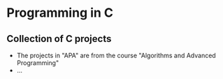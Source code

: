 # Programming in C

## Collection of C projects

* The projects in "APA" are from the course "Algorithms and Advanced Programming"
* ...

